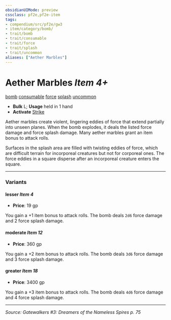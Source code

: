 ```yaml
---
obsidianUIMode: preview
cssclass: pf2e,pf2e-item
tags:
- compendium/src/pf2e/gw3
- item/category/bomb/
- trait/bomb
- trait/consumable
- trait/force
- trait/splash
- trait/uncommon
aliases: ["Aether Marbles"]
---
```

# Aether Marbles *Item 4+*  
[bomb](bomb.md "Bomb Item Trait")  [consumable](consumable.md "Consumable Item Trait")  [force](force.md "Force Energy & Element Trait")  [splash](splash.md "Splash Weapon Trait")  [uncommon](uncommon.md "Uncommon Rarity Trait")  

- **Bulk** L; **Usage** held in 1 hand
- **Activate** [Strike](strike.md)

Aether marbles create violent, lingering eddies of force that extend partially into unseen planes. When the bomb explodes, it deals the listed force damage and force splash damage. Many aether marbles grant an item bonus to attack rolls.

Surfaces in the splash area are filled with twisting eddies of force, which are difficult terrain for incorporeal creatures but not for corporeal ones. The force eddies in a square disperse after an incorporeal creature enters the square.

---

### Variants

#### lesser *Item 4*

- **Price**: 19 gp

You gain a +1 item bonus to attack rolls. The bomb deals `2d6` force damage and 2 force splash damage.

#### moderate *Item 12*

- **Price**: 360 gp

You gain a +2 item bonus to attack rolls. The bomb deals `3d6` force damage and 3 force splash damage.

#### greater *Item 18*

- **Price**: 3400 gp

You gain a +3 item bonus to attack rolls. The bomb deals `4d6` force damage and 4 force splash damage.

---
*Source: Gatewalkers #3: Dreamers of the Nameless Spires p. 75*